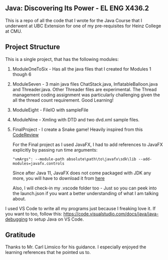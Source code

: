 ## Java: Discovering Its Power - EL ENG X436.2

This is a repo of all the code that I wrote for the Java Course that I underwent at UBC Extension for one of my pre-requisites for Heinz College at CMU.

## Project Structure

This is a single project, that has the following modules:

1. ModuleOneToSix - Has all the java files that I created for Modules 1 though 6
2. ModuleSeven - 3 main java files ChatStack.java, InflatableBalloon.java and Threader.java. Other Threader files are experimental. The Thread management coding assignment was particularly challenging given the all the thread count requirement. Good Learning! 
3. ModuleEight - FileIO with sampleFile
4. ModuleNine - Xmling with DTD and two dvd.xml sample files.
5. FinalProject - I create a Snake game! Heavily inspired from this [CodeReview](https://codereview.stackexchange.com/questions/151800/snake-in-javafx/151845#151845?newreg=25450db81cb24bb489f04fdb0e53f36a)

    For the Final project as I used JavaFX, I had to add references to JavaFX explicitly by passing run time arguments:

    ```"vmArgs": --module-path absolute\path\to\javafx\sdk\lib --add-modules=javafx.controls```

    Since after Java 11, JavaFX does not come packaged with JDK any more, you will have to download it from [here](https://gluonhq.com/products/javafx/)

    Also, I will check-in my .vscode folder too - Just so you can peek into the launch.json if you want a better understanding of what I am talking about.

I used VS Code to write all my programs just because I freaking love it. If you want to too, follow this: https://code.visualstudio.com/docs/java/java-debugging to setup Java on VS Code.

## Gratitude

Thanks to Mr. Carl Limsico for his guidance. I especially enjoyed the learning references that he pointed us to.
